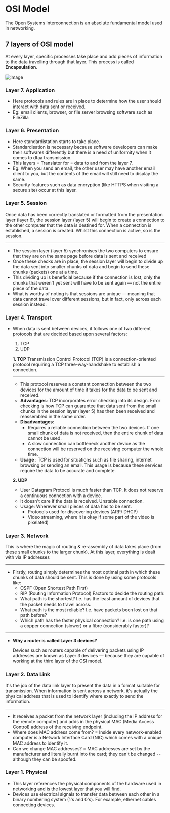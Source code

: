# OSI Model
The Open Systems Interconnection is an absolute fundamental model used in networking.

## 7 layers of OSI model
At every layer, specific processes take place and add pieces of information to the data travelling through that layer. This process is called **Encapsulation**.

![image](https://github.com/jaibirsingh/basics-of-networking/assets/20526556/c676c4e9-77f4-4121-8d21-956e60a8097b)


### Layer 7. Application
* Here protocols and rules are in place to determine how the user should interact with data sent or received.
* Eg: email clients, browser, or file server browsing software such as FileZilla

### Layer 6. Presentation
* Here standardistation starts to take place.
* Standardisation is necessary because software developers can make their softwares differently but there is a need of uniformity when it comes to dtaa transmission.
* This layers = Translator for = data to and from the layer 7.
* Eg: When you send an email, the other user may have another email client to you, but the contents of the email will still need to display the same.
* Security features such as data encryption (like HTTPS when visiting a secure site) occur at this layer.

### Layer 5. Session
Once data has been correctly translated or formatted from the presentation layer (layer 6), the session layer (layer 5) will begin to create a connection to the other computer that the data is destined for. When a connection is established, a session is created. Whilst this connection is active, so is the session.
***
* The session layer (layer 5) synchronises the two computers to ensure that they are on the same page before data is sent and received
*  Once these checks are in place, the session layer will begin to divide up the data sent into smaller chunks of data and begin to send these chunks (packets) one at a time.
*  This dividing up is beneficial because if the connection is lost, only the chunks that weren't yet sent will have to be sent again — not the entire piece of the data.
*  What is worthy of noting is that sessions are unique — meaning that data cannot travel over different sessions, but in fact, only across each session instead.

### Layer 4. Transport
* When data is sent between devices, it follows one of two different protocols that are decided based upon several factors:
  1. TCP
  2. UDP

  **1. TCP**
  Transmission Control Protocol (TCP) is a connection-oriented protocol requiring a TCP three-way-handshake to establish a connection.
  ***
  * This protocol reserves a constant connection between the two devices for the amount of time it takes for the data to be sent and received.
  * **Advantages**:  TCP incorporates error checking into its design. Error checking is how TCP can guarantee that data sent from the small chunks in the session layer (layer 5) has then been received and reassembled in the same order.
  * **Disadvantages**:
    * Requires a reliable connection between the two devices. If one small chunk of data is not received, then the entire chunk of data cannot be used.
    * A slow connection can bottleneck another device as the connection will be reserved on the receiving computer the whole time.
  * **Usage** : TCP is used for situations such as file sharing, internet browsing or sending an email. This usage is because these services require the data to be accurate and complete.
 
   **2. UDP**
  * User Datagram Protocol is much faster than TCP. It does not reserve a continuous connection with a device.
  * It doesn't care if the data is received. Unstable connection.
  * Usage:  Wherever small pieces of data has to be sent.
    * Protocols used for discovering devices (ARP/ DHCP)
    * Video streaming, where it is okay if some part of the video is pixelated)   

 ### Layer 3. Network
 This is where the magic of routing & re-assembly of data takes place (from these small chunks to the larger chunk). At this layer, everything is dealt with via IP addresses 
 ***
 * Firstly, routing simply determines the most optimal path in which these chunks of data should be sent. This is done by using some protocols like:
   * OSPF (Open Shortest Path First)
   * RIP (Routing Information Protocol)
   Factors to decide the routing path:
    * What path is the shortest? I.e. has the least amount of devices that the packet needs to travel across.
    * What path is the most reliable? I.e. have packets been lost on that path before?
    * Which path has the faster physical connection? I.e. is one path using a copper connection (slower) or a fibre (considerably faster)?
  ***
 * **Why a router is called Layer 3 devices?**
   
   Devices such as routers capable of delivering packets using IP addresses are known as Layer 3 devices — because they are capable of working at the third layer of the OSI model.

### Layer 2. Data Link
It's the job of the data link layer to present the data in a format suitable for transmission. When information is sent across a network, it's actually the physical address that is used to identify where exactly to send the information.
***
* It receives a packet from the network layer (including the IP address for the remote computer) and adds in the physical MAC (Media Access Control) address of the receiving endpoint.
* Where does MAC address come from? =  Inside every network-enabled computer is a Network Interface Card (NIC) which comes with a unique MAC address to identify it.
* Can we change MAC addresses?
  = MAC addresses are set by the manufacturer and literally burnt into the card; they can't be changed -- although they can be spoofed.

### Layer 1. Physical
* This layer references the physical components of the hardware used in networking and is the lowest layer that you will find.
* Devices use electrical signals to transfer data between each other in a binary numbering system (1's and 0's).
For example, ethernet cables connecting devices.

























 




